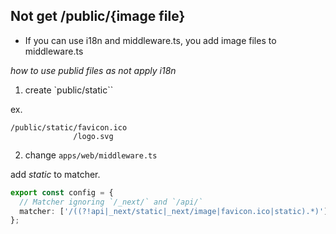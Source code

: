 ## Not get /public/{image file}

* If you can use i18n and middleware.ts, you add image files to middleware.ts

*how to use publid files as not apply i18n*

1. create `public/static``

ex.  

```text
/public/static/favicon.ico
              /logo.svg
```

2. change `apps/web/middleware.ts`

add *static* to matcher.

```ts
export const config = {
  // Matcher ignoring `/_next/` and `/api/`
  matcher: ['/((?!api|_next/static|_next/image|favicon.ico|static).*)']
};
```
